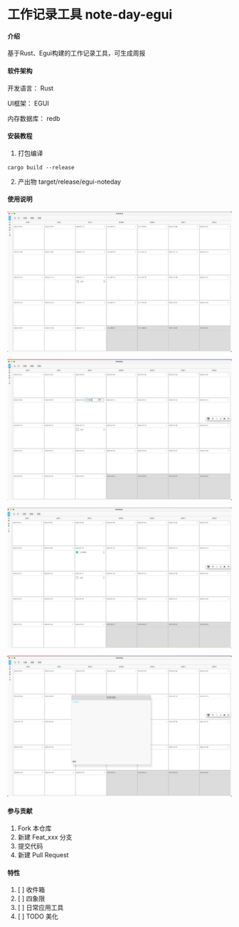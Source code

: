 # 工作记录工具 note-day-egui

#### 介绍

基于Rust、Egui构建的工作记录工具，可生成周报

#### 软件架构

开发语言： Rust

UI框架： EGUI

内存数据库： redb

#### 安装教程

1.  打包编译
```shell
cargo build --release    

```
2. 产出物 target/release/egui-noteday


#### 使用说明

![输入图片说明](screen/image.png)

![输入图片说明](screen/image2.png)

![输入图片说明](screen/image3.png)

![输入图片说明](screen/image4.png)
#### 参与贡献

1.  Fork 本仓库
2.  新建 Feat_xxx 分支
3.  提交代码
4.  新建 Pull Request


#### 特性

1. [ ] 收件箱
2. [ ] 四象限
3. [ ] 日常应用工具
4. [ ] TODO 美化

